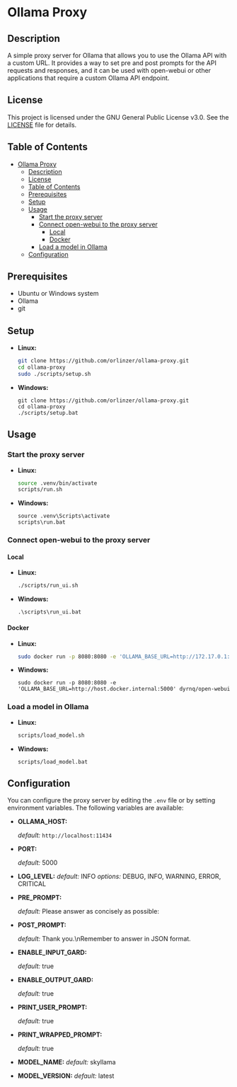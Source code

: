 # Ollama Proxy

## Description

A simple proxy server for Ollama that allows you to use the Ollama API with a custom URL.
It provides a way to set pre and post prompts for the API requests and responses, and it can be used with open-webui or other applications that require a custom Ollama API endpoint.

## License

This project is licensed under the GNU General Public License v3.0. See the [LICENSE](LICENSE) file for details.

## Table of Contents

- [Ollama Proxy](#ollama-proxy)
  - [Description](#description)
  - [License](#license)
  - [Table of Contents](#table-of-contents)
  - [Prerequisites](#prerequisites)
  - [Setup](#setup)
  - [Usage](#usage)
    - [Start the proxy server](#start-the-proxy-server)
    - [Connect open-webui to the proxy server](#connect-open-webui-to-the-proxy-server)
      - [Local](#local)
      - [Docker](#docker)
    - [Load a model in Ollama](#load-a-model-in-ollama)
  - [Configuration](#configuration)

## Prerequisites

- Ubuntu or Windows system
- Ollama
- git

## Setup

- **Linux:**

  ```bash
  git clone https://github.com/orlinzer/ollama-proxy.git
  cd ollama-proxy
  sudo ./scripts/setup.sh
  ```

- **Windows:**

  ```batchfile
  git clone https://github.com/orlinzer/ollama-proxy.git
  cd ollama-proxy
  ./scripts/setup.bat
  ```

## Usage

### Start the proxy server

- **Linux:**

  ```bash
  source .venv/bin/activate
  scripts/run.sh
  ```

- **Windows:**

  ```batchfile
  source .venv\Scripts\activate
  scripts\run.bat
  ```

### Connect open-webui to the proxy server

#### Local

- **Linux:**

  ```bash
  ./scripts/run_ui.sh
  ```

- **Windows:**

  ```batchfile
  .\scripts\run_ui.bat
  ```

#### Docker

- **Linux:**

  ```bash
  sudo docker run -p 8080:8080 -e 'OLLAMA_BASE_URL=http://172.17.0.1:5000' dyrnq/open-webui
  ```

- **Windows:**

  ```batchfile
  sudo docker run -p 8080:8080 -e 'OLLAMA_BASE_URL=http://host.docker.internal:5000' dyrnq/open-webui
  ```

### Load a model in Ollama

- **Linux:**

  ```bash
  scripts/load_model.sh
  ```

- **Windows:**

  ```batchfile
  scripts/load_model.bat
  ```

## Configuration

You can configure the proxy server by editing the `.env` file or by setting environment variables. The following variables are available:

- **OLLAMA_HOST:**

  _default:_ `http://localhost:11434`

- **PORT:**

  _default:_ 5000

- **LOG_LEVEL:**
  _default:_ INFO
  _options:_ DEBUG, INFO, WARNING, ERROR, CRITICAL

- **PRE_PROMPT:**

  _default:_ Please answer as concisely as possible:

- **POST_PROMPT:**

  _default:_ Thank you.\nRemember to answer in JSON format.

- **ENABLE_INPUT_GARD:**

  _default:_ true

- **ENABLE_OUTPUT_GARD:**

  _default:_ true

- **PRINT_USER_PROMPT:**

  _default:_ true

- **PRINT_WRAPPED_PROMPT:**

  _default:_ true

- **MODEL_NAME:**
  _default:_ skyllama

- **MODEL_VERSION:**
  _default:_ latest

